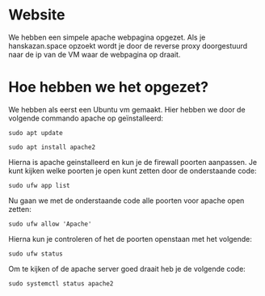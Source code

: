 # Website 

We hebben een simpele apache webpagina opgezet. Als je hanskazan.space opzoekt wordt je door de reverse proxy doorgestuurd naar de ip van de VM waar de webpagina op draait. 


# Hoe hebben we het opgezet? 

We hebben als eerst een Ubuntu vm gemaakt. Hier hebben we door de volgende commando apache op geïnstalleerd: 


```sudo apt update```

```sudo apt install apache2```


Hierna is apache geinstalleerd en kun je de firewall poorten aanpassen. Je kunt kijken welke poorten je open kunt zetten door de onderstaande code: 


```sudo ufw app list```


Nu gaan we met de onderstaande code alle poorten voor apache open zetten: 


```sudo ufw allow 'Apache'```


Hierna kun je controleren of het de poorten openstaan met het volgende: 


```sudo ufw status``` 


Om te kijken of de apache server goed draait heb je de volgende code: 


```sudo systemctl status apache2``` 
